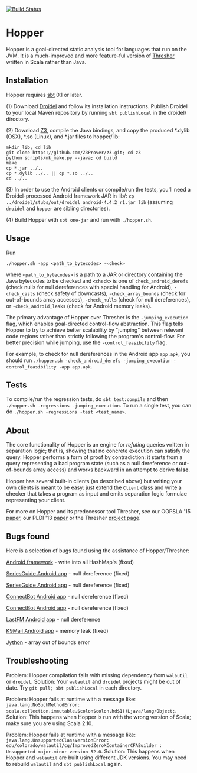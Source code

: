 [![Build Status](https://travis-ci.org/cuplv/hopper.svg?branch=master)](https://travis-ci.org/cuplv/hopper)

Hopper
======

Hopper is a goal-directed static analysis tool for languages that run on the JVM. It is a much-improved and more feature-ful version of [Thresher](https://github.com/cuplv/thresher) written in Scala rather than Java.

Installation
------------
Hopper requires [sbt](http://www.scala-sbt.org/download.html) 0.1 or later.

(1) Download [Droidel](https://github.com/cuplv/droidel) and follow its installation instructions. Publish Droidel to your local Maven repository by running `sbt publishLocal` in the droidel/ directory.

(2) Download [Z3](https://github.com/Z3Prover/z3), compile the Java bindings, and copy the produced *.dylib (OSX), *.so (Linux), and *.jar files to hopper/lib:

```
mkdir lib; cd lib
git clone https://github.com/Z3Prover/z3.git; cd z3
python scripts/mk_make.py --java; cd build
make
cp *.jar ../..
cp *.dylib ../.. || cp *.so ../..
cd ../..
```

(3) In order to use the Android clients or compile/run the tests, you'll need a Droidel-processed Android framework JAR in lib/: `cp ../droidel/stubs/out/droidel_android-4.4.2_r1.jar lib` (assuming `droidel` and `hopper` are sibling directories).

(4) Build Hopper with `sbt one-jar` and run with `./hopper.sh`.

Usage
-----
Run 

    ./hopper.sh -app <path_to_bytecodes> -<check>

where `<path_to_bytecodes>` is a path to a JAR or directory containing the Java bytecodes to be checked and `<check>` is one of `check_android_derefs` (check nulls for null dereferences with special handling for Android), `-check_casts` (check safety of downcasts), `-check_array_bounds` (check for out-of-bounds array accesses), `-check_nulls` (check for null dereferences), or `-check_android_leaks` (check for Android memory leaks).

The primary advantage of Hopper over Thresher is the `-jumping_execution` flag, which enables goal-directed control-flow abstraction. This flag tells Hopper to try to achieve better scalability by "jumping" between relevant code regions rather than strictly following the program's control-flow. For better precision while jumping, use the `-control_feasibility` flag.

For example, to check for null dereferences in the Android app `app.apk`, you should run `./hopper.sh -check_android_derefs -jumping_execution -control_feasibility -app app.apk`. 

Tests
-----
To compile/run the regression tests, do `sbt test:compile` and then `./hopper.sh -regressions -jumping_execution`. To run a single test, you can do `./hopper.sh -regressions -test <test_name>`.

About
-----
The core functionality of Hopper is an engine for *refuting* queries written in separation logic; that is, showing that no concrete execution can satisfy the query. Hopper performs a form of proof by contradiction: it starts from a query representing a bad program state (such as a null dereference or out-of-bounds array access) and works backward in an attempt to derive **false**. 

Hopper has several built-in clients (as described above) but writing your own clients is meant to be easy: just extend the `Client` class and write a checker that takes a program as input and emits separation logic formulae representing your client.

For more on Hopper and its predecessor tool Thresher, see our OOPSLA '15 [paper](http://www.cs.colorado.edu/~bec/papers/controlfeasibility-oopsla15.pdf), our PLDI '13 [paper](http://www.cs.colorado.edu/~bec/papers/thresher-pldi13.pdf) or the Thresher [project page](http://pl.cs.colorado.edu/projects/thresher/).

Bugs found
----------
Here is a selection of bugs found using the assistance of Hopper/Thresher:

[Android framework](https://code.google.com/p/android/issues/detail?id=48055) - write into all HashMap's (fixed)

[SeriesGuide Android app](https://github.com/UweTrottmann/SeriesGuide/pull/449) - null dereference (fixed)

[SeriesGuide Android app](https://github.com/UweTrottmann/SeriesGuide/pull/450) - null dereference (fixed)

[ConnectBot Android app](https://github.com/connectbot/connectbot/pull/60) - null dereference (fixed)

[ConnectBot Android app](https://github.com/connectbot/connectbot/pull/61) - null dereference (fixed)

[LastFM Android app](https://github.com/lastfm/lastfm-android/pull/5) - null dereference

[K9Mail Android app](https://groups.google.com/forum/?fromgroups=#!topic/k-9-mail/JhoXL2c4UfU) - memory leak (fixed)

[Jython](https://bitbucket.org/jython/jython/pull-request/52/fixing-potential-array-index-out-of-bounds) - array out of bounds error

Troubleshooting
---------------
Problem: Hopper compilation fails with missing dependency from `walautil` or `droidel`.
Solution: Your `walautil` and `droidel` projects might be out of date. Try `git pull; sbt publishLocal` in each directory.

Problem: Hopper fails at runtime with a message like: `java.lang.NoSuchMethodError: scala.collection.immutable.$colon$colon.hd$1()Ljava/lang/Object;`.
Solution: This happens when Hopper is run with the wrong version of Scala; make sure you are using Scala 2.10.

Problem: Hopper fails at runtime with a message like: `java.lang.UnsupportedClassVersionError: edu/colorado/walautil/cg/ImprovedZeroXContainerCFABuilder : Unsupported major.minor version 52.0`.
Solution: This happens when Hopper and `walautil` are built using different JDK versions. You may need to rebuild `walautil` and `sbt publishLocal` again.
